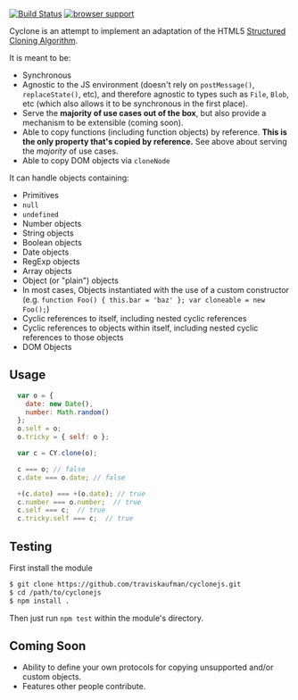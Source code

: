 [![Build Status](https://travis-ci.org/traviskaufman/cyclonejs.png)](https://travis-ci.org/traviskaufman/cyclonejs)
[![browser support](https://ci.testling.com/traviskaufman/cyclonejs.png)](https://ci.testling.com/traviskaufman/cyclonejs)

Cyclone is an attempt to implement an adaptation of the HTML5 [Structured
Cloning
Algorithm](http://www.w3.org/TR/html5/infrastructure.html#safe-passing-of-structured-data).

It is meant to be:

* Synchronous
* Agnostic to the JS environment (doesn't rely on `postMessage()`,
  `replaceState()`, etc), and therefore agnostic to types such as `File`,
  `Blob`, etc (which also allows it to be synchronous in the first place).
* Serve the <strong>majority of use cases out of the box</strong>, but also
  provide a mechanism to be extensible (coming soon).
* Able to copy functions (including function objects) by reference.
  <strong>This is the only property that's copied by reference.</strong>
  See above about serving the *majority* of use cases.
* Able to copy DOM objects via `cloneNode`

It can handle objects containing:

* Primitives
* `null`
* `undefined`
* Number objects
* String objects
* Boolean objects
* Date objects
* RegExp objects
* Array objects
* Object (or "plain") objects
* In most cases, Objects instantiated with the use of a custom constructor (e.g. `function Foo() { this.bar = 'baz' }; var cloneable = new Foo();`)
* Cyclic references to itself, including nested cyclic references
* Cyclic references to objects within itself, including nested cyclic references to those objects
* DOM Objects

## Usage
```javascript
  var o = {
    date: new Date(),
    number: Math.random()
  };
  o.self = o;
  o.tricky = { self: o };

  var c = CY.clone(o);

  c === o; // false
  c.date === o.date; // false

  +(c.date) === +(o.date); // true
  c.number === o.number;  // true
  c.self === c;  // true
  c.tricky.self === c;  // true
```

## Testing
First install the module
```sh
$ git clone https://github.com/traviskaufman/cyclonejs.git
$ cd /path/to/cyclonejs
$ npm install .
```
Then just run `npm test` within the module's directory.

## Coming Soon
* Ability to define your own protocols for copying unsupported and/or custom
  objects.
* Features other people contribute.
